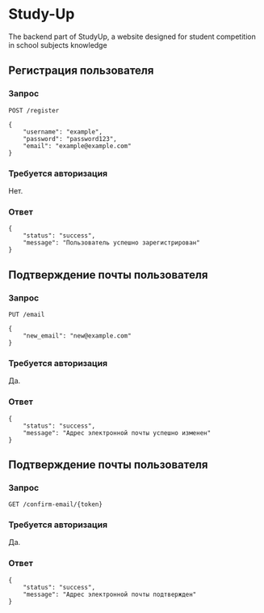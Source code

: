 # Study-Up
The backend part of StudyUp, a website designed for student competition in school subjects knowledge

## Регистрация пользователя
### Запрос
`POST /register`

    {
        "username": "example",
        "password": "password123",
        "email": "example@example.com"
    }
    
### Требуется авторизация
Нет.
### Ответ

    {
        "status": "success",
        "message": "Пользователь успешно зарегистрирован"
    }
    
## Подтверждение почты пользователя
### Запрос
`PUT /email`

    {
        "new_email": "new@example.com"
    }
    
### Требуется авторизация
Да.
### Ответ

    {
        "status": "success",
        "message": "Адрес электронной почты успешно изменен"
    }
    
## Подтверждение почты пользователя
### Запрос
`GET /confirm-email/{token}`
### Требуется авторизация
Да.
### Ответ

    {
        "status": "success",
        "message": "Адрес электронной почты подтвержден"
    }
